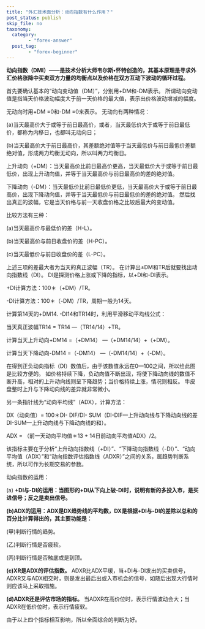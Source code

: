 ```yaml
---
title: "外汇技术面分析：动向指数有什么作用？"
post_status: publish
skip_file: no
taxonomy:
  category:
        - "forex-answer"
  post_tag:
        - "forex-beginner"
---
```


**动向指数（DMI）——是技术分析大师韦尔斯•怀特创造的，其基本原理是寻求外汇价格涨降中买卖双方力量的均衡点以及价格在双方互动下波动的循环过程。**

首先要确认基本的“动向变动值（DM）”，分别用+DM和-DM表示。 所谓动向变动值是指当天价格波动幅度大于前一天价格的最大值，表示出价格波动增减的幅度。

无动向时用+DM =0和-DM =0来表示。 无动向有两种情况：

(a)当天最高价大于或等于前日最高价，或者，当天最低价大于或等于前日最低价，都称为内移日，也都叫无动向日；

(b)当天最高价大于前日最高价，其差额绝对值等于当天最低价与前日最低价差额绝对值，形成两力均衡无动向，所以叫两力均衡日。

上升动向（+DM）：当天最高价比前日最高价更高，当天最低价大于或等于前日最低价，出现上升动向值，并等于当天最高价与前日最高价的差的绝对值。

下降动向（-DM）：当天最低价比前日最低价更低，当天最高价大于或等于前日最高价，出现下降动向值，并等于当天最低价与前日最低价的差的绝对值。 然后找出真正的波幅，它是当天价格与前一天收盘价格之比较后最大的变动值。

比较方法有三种：

(a)当天最高价与最低价的差（H-L）。

(b)当天最高价与前日收盘价的差（H-PC）。

(c)当天最低价与前日收盘价的差（L-PC）。

上述三项的差最大者为当天的真正波幅（TR）。 在计算出±DM和TR后就要找出动向指数线（DI）。 DI是探测价格上涨或下降的指标，以+DI和-DI表示。

+DI计算方法：100＊（+DM）/TR。

-DI计算方法：100＊（-DM）/TR，周期一般为14天。

计算第14天的+DM14. -DI14和TR14时，利用平滑移动平均线公式：

当天真正波幅TR14 = TR14 —（TR14/14）+TR。

计算当天上升动向+DM14 =（+DM14） —（+DM14/14）+（+DM）。

计算当天下降动向-DM14 =（-DM14） —（-DM14/14）+（-DM）。

在得到正负动向指标（DI）数值后，由于该数值永远在0—100之间，所以绘此图是比较方便的。 如价格持续下降，负动向值不断出现，将使下降动向线的数值不断升高，相对的上升动向线则呈下降趋势；当价格持续上涨，情况则相反。 牛皮盘整时上升与下降动向线的差异就非常微小。

另一条指针线为“动向平均线”（ADX），计算方法：

DX（动向值）= 100＊DI- DIF/DI- SUM（DI-DIF—上升动向线与下降动向线的差DI-SUM—上升动向线与下降动向线的和）。

ADX = （前一天动向平均值＊13 + 14日前动向平均值ADX）/2。

该指标主要在于分析“上升动向指数线（+DI）”、“下降动向指数线（-DI）”、“动向平均值（ADX）”和“动向指数评估指数线（ADXR）”之间的关系，属趋势判断系统，所以可作为长期交易的参数。

动向指数的运用：

(a) **+DI与-DI的运用：当图形的+DI从下向上破-DI时，说明有新的多投入市，是买进信号；反之是卖出信号。**

**(b)ADX的运用：ADX是DX趋势线的平均数，DX是根据+DI与-DI的差除以总和的百分比计算得出的，其主要功能是：**

(甲)判断行情的趋势。

(乙)判断行情是否疲软。

(丙)判断行情是否触底或是到顶。

**(c)XR是ADX的评估指数。** ADXR比ADX平缓，当+DI与-DI发出的买卖信号，ADXR又与ADX相交时，则是发出最后出或入市机会的信号，如随后出现大行情时则应该马上采取措施。

**(d)ADXR还是评估市场的指标。** 当ADXR在高价位时，表示行情波动会大；当ADXR在低价位时，表示行情疲软。

由于以上四个指标相互影响，所以全面综合的判断为好。
